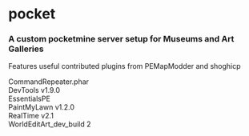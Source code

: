 # pocket
<h3>A custom pocketmine server setup for Museums and Art Galleries</h3>

<p>Features useful contributed plugins from PEMapModder and shoghicp</p>

<p>CommandRepeater.phar 
<br>DevTools v1.9.0 
<br>EssentialsPE 
<br>PaintMyLawn v1.2.0
<br>RealTime v2.1 
<br>WorldEditArt_dev_build 2
</br></p>
